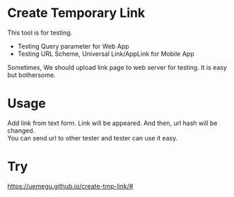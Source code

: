 # Create Temporary Link

This tool is for testing.

- Testing Query parameter for Web App
- Testing URL Scheme, Universal Link/AppLink for Mobile App

Sometimes, We should upload link page to web server for testing.
It is easy but bothersome.

# Usage

Add link from text form. Link will be appeared.
And then, url hash will be changed.  
You can send url to other tester and tester can use it easy.

# Try

https://uemegu.github.io/create-tmp-link/#
